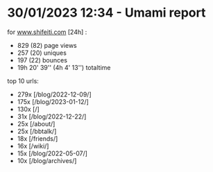 # 30/01/2023 12:34 - Umami report
for www.shifeiti.com [24h] :

 - 829 (82) page views
 - 257 (20) uniques
 - 197 (22) bounces
 - 19h 20' 39'' (4h 4' 13'') totaltime


top 10 urls:
 - 279x [/blog/2022-12-09/]
 - 175x [/blog/2023-01-12/]
 - 130x [/]
 - 31x [/blog/2022-12-22/]
 - 25x [/about/]
 - 25x [/bbtalk/]
 - 18x [/friends/]
 - 16x [/wiki/]
 - 15x [/blog/2022-05-07/]
 - 10x [/blog/archives/]


